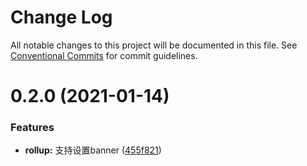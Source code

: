 # Change Log

All notable changes to this project will be documented in this file.
See [Conventional Commits](https://conventionalcommits.org) for commit guidelines.

# 0.2.0 (2021-01-14)


### Features

* **rollup:** 支持设置banner ([455f821](https://github.com/walrusjs/build/commit/455f821694cc6229a32403da06eb3eb2cd03d82e))
